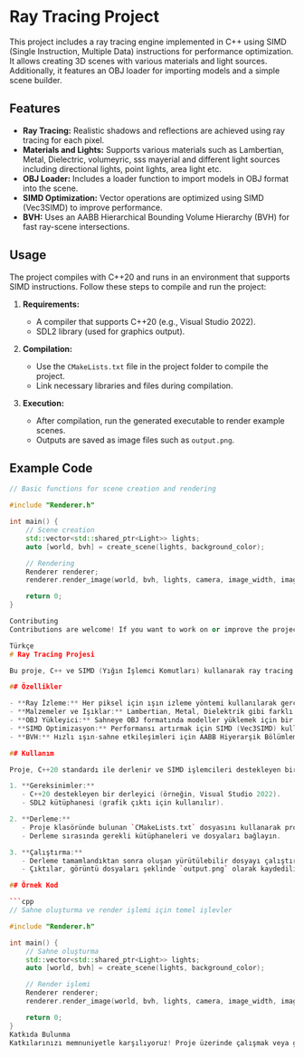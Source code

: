 # Ray Tracing Project

This project includes a ray tracing engine implemented in C++ using SIMD (Single Instruction, Multiple Data) instructions for performance optimization. It allows creating 3D scenes with various materials and light sources. Additionally, it features an OBJ loader for importing models and a simple scene builder.

## Features

- **Ray Tracing:** Realistic shadows and reflections are achieved using ray tracing for each pixel.
- **Materials and Lights:** Supports various materials such as Lambertian, Metal, Dielectric, volumeyric, sss mayerial and different light sources including directional lights, point lights, area light etc.
- **OBJ Loader:** Includes a loader function to import models in OBJ format into the scene.
- **SIMD Optimization:** Vector operations are optimized using SIMD (Vec3SIMD) to improve performance.
- **BVH:** Uses an AABB Hierarchical Bounding Volume Hierarchy (BVH) for fast ray-scene intersections.

## Usage

The project compiles with C++20 and runs in an environment that supports SIMD instructions. Follow these steps to compile and run the project:

1. **Requirements:**
   - A compiler that supports C++20 (e.g., Visual Studio 2022).
   - SDL2 library (used for graphics output).

2. **Compilation:**
   - Use the `CMakeLists.txt` file in the project folder to compile the project.
   - Link necessary libraries and files during compilation.

3. **Execution:**
   - After compilation, run the generated executable to render example scenes.
   - Outputs are saved as image files such as `output.png`.

## Example Code

```cpp
// Basic functions for scene creation and rendering

#include "Renderer.h"

int main() {
    // Scene creation
    std::vector<std::shared_ptr<Light>> lights;
    auto [world, bvh] = create_scene(lights, background_color);

    // Rendering
    Renderer renderer;
    renderer.render_image(world, bvh, lights, camera, image_width, image_height, samples_per_pixel);

    return 0;
}

Contributing
Contributions are welcome! If you want to work on or improve the project, submit a pull request. Any feedback, questions, or suggestions can be communicated through the issues section.

Türkçe
# Ray Tracing Projesi

Bu proje, C++ ve SIMD (Yığın İşlemci Komutları) kullanarak ray tracing yöntemini uygulayan bir ışın izleme motoru içerir. Projede 3 boyutlu sahneler oluşturulabilir, farklı malzemeler ve ışık kaynakları kullanılabilir. Ayrıca, OBJ dosyalarını yüklemek için bir yükleyici ve basit bir sahne oluşturucu bulunmaktadır.

## Özellikler

- **Ray İzleme:** Her piksel için ışın izleme yöntemi kullanılarak gerçekçi gölgeler ve yansımalar elde edilir.
- **Malzemeler ve Işıklar:** Lambertian, Metal, Dielektrik gibi farklı malzemeler ve yönlü ışıklar, nokta ışıklar gibi çeşitli ışık kaynakları desteklenir.
- **OBJ Yükleyici:** Sahneye OBJ formatında modeller yüklemek için bir yükleyici işlevi mevcuttur.
- **SIMD Optimizasyon:** Performansı artırmak için SIMD (Vec3SIMD) kullanılarak vektörel işlemler desteklenir.
- **BVH:** Hızlı ışın-sahne etkileşimleri için AABB Hiyerarşik Bölümleme yapısı (BVH) kullanılır.

## Kullanım

Proje, C++20 standardı ile derlenir ve SIMD işlemcileri destekleyen bir ortamda çalışır. Aşağıdaki adımları izleyerek projeyi derleyebilir ve çalıştırabilirsiniz:

1. **Gereksinimler:**
   - C++20 destekleyen bir derleyici (örneğin, Visual Studio 2022).
   - SDL2 kütüphanesi (grafik çıktı için kullanılır).

2. **Derleme:**
   - Proje klasöründe bulunan `CMakeLists.txt` dosyasını kullanarak projeyi derleyin.
   - Derleme sırasında gerekli kütüphaneleri ve dosyaları bağlayın.

3. **Çalıştırma:**
   - Derleme tamamlandıktan sonra oluşan yürütülebilir dosyayı çalıştırarak örnek sahneleri render edin.
   - Çıktılar, görüntü dosyaları şeklinde `output.png` olarak kaydedilir.

## Örnek Kod

```cpp
// Sahne oluşturma ve render işlemi için temel işlevler

#include "Renderer.h"

int main() {
    // Sahne oluşturma
    std::vector<std::shared_ptr<Light>> lights;
    auto [world, bvh] = create_scene(lights, background_color);

    // Render işlemi
    Renderer renderer;
    renderer.render_image(world, bvh, lights, camera, image_width, image_height, samples_per_pixel);

    return 0;
}
Katkıda Bulunma
Katkılarınızı memnuniyetle karşılıyoruz! Proje üzerinde çalışmak veya geliştirmeler yapmak isterseniz bir çekme isteği (pull request) gönderin. Her türlü geri bildirimi, soruyu veya öneriyi issues bölümünden iletebilirsiniz.
